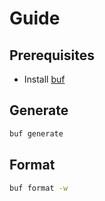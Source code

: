 # Guide

## Prerequisites

- Install [buf](https://docs.buf.build/installation)

## Generate

```sh
buf generate
```

## Format

```sh
buf format -w
```
